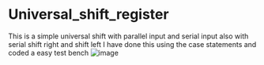 # Universal_shift_register
This is a simple universal shift with parallel input and serial input also with serial shift right and shift left
I have done this using the case statements and coded a easy test bench
![image](https://github.com/user-attachments/assets/9496169a-39f0-4905-9554-dd49e597f67f)


